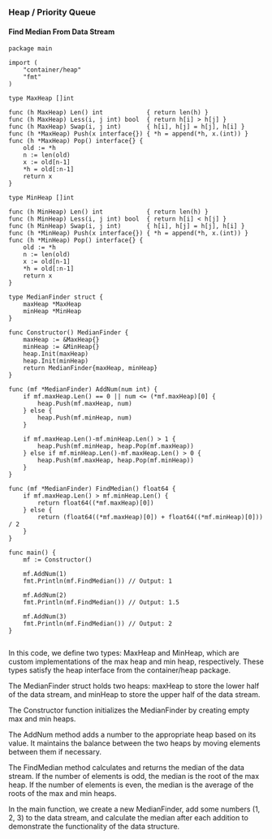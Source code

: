 ### Heap / Priority Queue

#### Find Median From Data Stream

```
package main

import (
	"container/heap"
	"fmt"
)

type MaxHeap []int

func (h MaxHeap) Len() int            { return len(h) }
func (h MaxHeap) Less(i, j int) bool  { return h[i] > h[j] }
func (h MaxHeap) Swap(i, j int)       { h[i], h[j] = h[j], h[i] }
func (h *MaxHeap) Push(x interface{}) { *h = append(*h, x.(int)) }
func (h *MaxHeap) Pop() interface{} {
	old := *h
	n := len(old)
	x := old[n-1]
	*h = old[:n-1]
	return x
}

type MinHeap []int

func (h MinHeap) Len() int            { return len(h) }
func (h MinHeap) Less(i, j int) bool  { return h[i] < h[j] }
func (h MinHeap) Swap(i, j int)       { h[i], h[j] = h[j], h[i] }
func (h *MinHeap) Push(x interface{}) { *h = append(*h, x.(int)) }
func (h *MinHeap) Pop() interface{} {
	old := *h
	n := len(old)
	x := old[n-1]
	*h = old[:n-1]
	return x
}

type MedianFinder struct {
	maxHeap *MaxHeap
	minHeap *MinHeap
}

func Constructor() MedianFinder {
	maxHeap := &MaxHeap{}
	minHeap := &MinHeap{}
	heap.Init(maxHeap)
	heap.Init(minHeap)
	return MedianFinder{maxHeap, minHeap}
}

func (mf *MedianFinder) AddNum(num int) {
	if mf.maxHeap.Len() == 0 || num <= (*mf.maxHeap)[0] {
		heap.Push(mf.maxHeap, num)
	} else {
		heap.Push(mf.minHeap, num)
	}

	if mf.maxHeap.Len()-mf.minHeap.Len() > 1 {
		heap.Push(mf.minHeap, heap.Pop(mf.maxHeap))
	} else if mf.minHeap.Len()-mf.maxHeap.Len() > 0 {
		heap.Push(mf.maxHeap, heap.Pop(mf.minHeap))
	}
}

func (mf *MedianFinder) FindMedian() float64 {
	if mf.maxHeap.Len() > mf.minHeap.Len() {
		return float64((*mf.maxHeap)[0])
	} else {
		return (float64((*mf.maxHeap)[0]) + float64((*mf.minHeap)[0])) / 2
	}
}

func main() {
	mf := Constructor()

	mf.AddNum(1)
	fmt.Println(mf.FindMedian()) // Output: 1

	mf.AddNum(2)
	fmt.Println(mf.FindMedian()) // Output: 1.5

	mf.AddNum(3)
	fmt.Println(mf.FindMedian()) // Output: 2
}


```
In this code, we define two types: MaxHeap and MinHeap, which are custom implementations of the max heap and min heap, respectively. These types satisfy the heap interface from the container/heap package.

The MedianFinder struct holds two heaps: maxHeap to store the lower half of the data stream, and minHeap to store the upper half of the data stream.

The Constructor function initializes the MedianFinder by creating empty max and min heaps.

The AddNum method adds a number to the appropriate heap based on its value. It maintains the balance between the two heaps by moving elements between them if necessary.

The FindMedian method calculates and returns the median of the data stream. If the number of elements is odd, the median is the root of the max heap. If the number of elements is even, the median is the average of the roots of the max and min heaps.

In the main function, we create a new MedianFinder, add some numbers (1, 2, 3) to the data stream, and calculate the median after each addition to demonstrate the functionality of the data structure.

